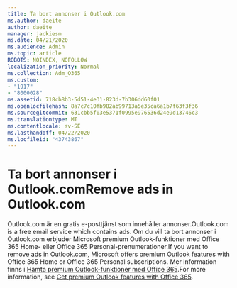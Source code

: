```yaml
---
title: Ta bort annonser i Outlook.com
ms.author: daeite
author: daeite
manager: jackiesm
ms.date: 04/21/2020
ms.audience: Admin
ms.topic: article
ROBOTS: NOINDEX, NOFOLLOW
localization_priority: Normal
ms.collection: Adm_O365
ms.custom:
- "1917"
- "8000028"
ms.assetid: 718cb8b3-5d51-4e31-823d-7b306dd60f01
ms.openlocfilehash: 8a7c7c10fb982ab99713a5e35ca6a1b7f63f3f36
ms.sourcegitcommit: 631cbb5f03e5371f0995e976536d24e9d13746c3
ms.translationtype: MT
ms.contentlocale: sv-SE
ms.lasthandoff: 04/22/2020
ms.locfileid: "43743867"
---
```

# <a name="remove-ads-in-outlookcom"></a><span data-ttu-id="4151b-102">Ta bort annonser i Outlook.com</span><span class="sxs-lookup"><span data-stu-id="4151b-102">Remove ads in Outlook.com</span></span>

<span data-ttu-id="4151b-103">Outlook.com är en gratis e-posttjänst som innehåller annonser.</span><span class="sxs-lookup"><span data-stu-id="4151b-103">Outlook.com is a free email service which contains ads.</span></span> <span data-ttu-id="4151b-104">Om du vill ta bort annonser i Outlook.com erbjuder Microsoft premium Outlook-funktioner med Office 365 Home- eller Office 365 Personal-prenumerationer.</span><span class="sxs-lookup"><span data-stu-id="4151b-104">If you want to remove ads in Outlook.com, Microsoft offers premium Outlook features with Office 365 Home or Office 365 Personal subscriptions.</span></span> <span data-ttu-id="4151b-105">Mer information finns i [Hämta premium Outlook-funktioner med Office 365](https://go.microsoft.com/fwlink/?linkid=872181).</span><span class="sxs-lookup"><span data-stu-id="4151b-105">For more information, see [Get premium Outlook features with Office 365](https://go.microsoft.com/fwlink/?linkid=872181).</span></span>